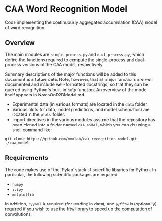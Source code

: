 # CAA Word Recognition Model

Code implementing the continuously aggregated accumulation (CAA) model of word
recognition.

## Overview

The main modules are `single_process.py` and `dual_process.py`, which define the
functions required to compute the single-process and dual-process versions of 
the CAA model, respectively.

Summary descriptions of the major functions will be added to this document at a
future date. Note, however, that all major functions are well documented and 
include well-formatted docstrings, so that they can be queried using Python's
built-in `help` function. An overview of the model itself appears in 
NotesOnD2BModel.md.

- Experimental data (in various formats) are located in the `data` folder.
- Various plots (of data, model predictions, and model schematics) are located
in the `plots` folder.
- Import directives in the various modules assume that the repository has been
cloned into a folder named `caa_model`, which you can do using a shell command
like:

```
git clone https://github.com/mmmlab/caa_recognition_model.git ./caa_model
```

## Requirements

The code makes use of the 'Pylab' stack of scientific libraries for Python. In
particular, the following scientific packages are required:

- `numpy`
- `scipy`
- `matplotlib`

In addition, `pyyaml` is required (for reading in data), and `pyfftw` is 
(optionally) required if you wish to use the fftw library to speed up the
computation of convolutions.
